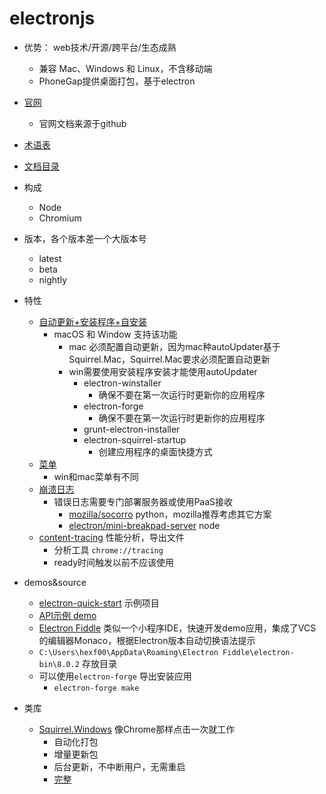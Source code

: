 # electronjs

* 优势： web技术/开源/跨平台/生态成熟
  * 兼容 Mac、Windows 和 Linux，不含移动端
  * PhoneGap提供桌面打包，基于electron

* [官网](https://www.electronjs.org/)
  * 官网文档来源于github
* [术语表](https://www.electronjs.org/docs/glossary)
* [文档目录](https://www.electronjs.org/docs)

* 构成
  * Node
  * Chromium

* 版本，各个版本差一个大版本号
  * latest
  * beta
  * nightly

* 特性
  * [自动更新+安装程序+自安装](https://www.electronjs.org/docs/api/auto-updater)
    * macOS 和 Window 支持该功能
      * mac 必须配置自动更新，因为mac种autoUpdater基于Squirrel.Mac，Squirrel.Mac要求必须配置自动更新
      * win需要使用安装程序安装才能使用autoUpdater
        * electron-winstaller
          * 确保不要在第一次运行时更新你的应用程序
        * electron-forge
          * 确保不要在第一次运行时更新你的应用程序
        * grunt-electron-installer
        * electron-squirrel-startup
          * 创建应用程序的桌面快捷方式
  * [菜单](https://www.electronjs.org/docs/api/menu)
    * win和mac菜单有不同
  * [崩溃日志](https://www.electronjs.org/docs/api/crash-reporter)
    * 错误日志需要专门部署服务器或使用PaaS接收
      * [mozilla/socorro](https://github.com/mozilla/socorro) python，mozilla推荐考虑其它方案
      * [electron/mini-breakpad-server](https://github.com/electron/mini-breakpad-server) node
  * [content-tracing](https://www.electronjs.org/docs/api/content-tracing) 性能分析，导出文件
    * 分析工具 `chrome://tracing`
    * ready时间触发以前不应该使用

* demos&source
  * [electron-quick-start](https://github.com/electron/electron-quick-start) 示例项目
  * [API示例 demo](https://github.com/electron/electron-api-demos)
  * [Electron Fiddle](https://www.electronjs.org/fiddle) 类似一个小程序IDE，快速开发demo应用，集成了VCS的编辑器Monaco，根据Electron版本自动切换语法提示
  * `C:\Users\hexf00\AppData\Roaming\Electron Fiddle\electron-bin\8.0.2` 存放目录
  * 可以使用`electron-forge` 导出安装应用
    * `electron-forge make`

* 类库
  * [Squirrel.Windows](https://github.com/Squirrel/Squirrel.Windows) 像Chrome那样点击一次就工作
    * 自动化打包
    * 增量更新包
    * 后台更新，不中断用户，无需重启
    * [完整](https://github.com/Squirrel/Squirrel.Windows/blob/develop/docs/goals.md)

